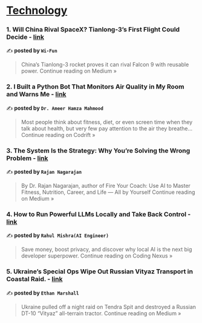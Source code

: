 
<h1><a href=https://medium.com/tag/technology/recommended target="_blank" rel="noopener noreferrer">Technology</a></h1>
<h3>1. Will China Rival SpaceX? Tianlong-3’s First Flight Could Decide - <a href="https://medium.com/@Wi-Fun/will-china-rival-spacex-tianlong-3s-first-flight-could-decide-2954cc4f97de?source=rss------technology-5" target="_blank" rel="noopener noreferrer">link</a></h3>

✍️ **posted by `Wi-Fun`**

<blockquote>China’s Tianlong-3 rocket proves it can rival Falcon 9 with reusable power.
Continue reading on Medium »</blockquote>

<h3>2. I Built a Python Bot That Monitors Air Quality in My Room and Warns Me - <a href="https://medium.com/codrift/i-built-a-python-bot-that-monitors-air-quality-in-my-room-and-warns-me-565034ddf428?source=rss------technology-5" target="_blank" rel="noopener noreferrer">link</a></h3>

✍️ **posted by `Dr. Ameer Hamza Mahmood`**

<blockquote>Most people think about fitness, diet, or even screen time when they talk about health, but very few pay attention to the air they breathe…
Continue reading on Codrift »</blockquote>

<h3>3. The System Is the Strategy: Why You’re Solving the Wrong Problem - <a href="https://reachmeatrajan.medium.com/the-system-is-the-strategy-why-youre-solving-the-wrong-problem-442f2d7f3597?source=rss------technology-5" target="_blank" rel="noopener noreferrer">link</a></h3>

✍️ **posted by `Rajan Nagarajan`**

<blockquote>By Dr. Rajan Nagarajan, author of Fire Your Coach: Use AI to Master Fitness, Nutrition, Career, and Life — All by Yourself
Continue reading on Medium »</blockquote>

<h3>4. How to Run Powerful LLMs Locally and Take Back Control - <a href="https://medium.com/coding-nexus/how-to-run-powerful-llms-locally-and-take-back-control-00942d565095?source=rss------technology-5" target="_blank" rel="noopener noreferrer">link</a></h3>

✍️ **posted by `Rahul Mishra(AI Engineer)`**

<blockquote>Save money, boost privacy, and discover why local AI is the next big developer superpower.
Continue reading on Coding Nexus »</blockquote>

<h3>5. Ukraine’s Special Ops Wipe Out Russian Vityaz Transport in Coastal Raid. - <a href="https://medium.com/@EthanMarshall/ukraines-special-ops-wipe-out-russian-vityaz-transport-in-coastal-raid-b567c2d95145?source=rss------technology-5" target="_blank" rel="noopener noreferrer">link</a></h3>

✍️ **posted by `Ethan Marshall`**

<blockquote>Ukraine pulled off a night raid on Tendra Spit and destroyed a Russian DT-10 “Vityaz” all-terrain tractor.
Continue reading on Medium »</blockquote>

